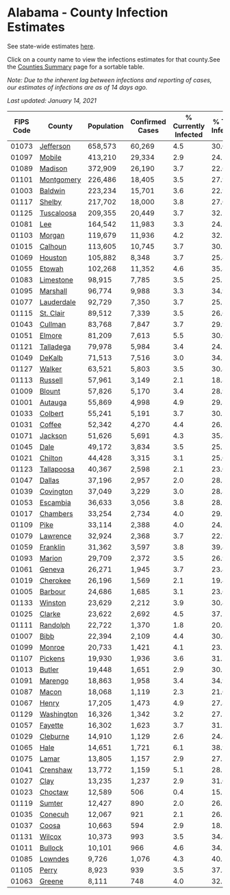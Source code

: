 # Alabama - County Infection Estimates

See state-wide estimates [here](/infections/us-al).

Click on a county name to view the infections estimates for that county.See the [Counties Summary](/infections/summary-counties) page for a sortable table.

*Note: Due to the inherent lag between infections and reporting of cases, our estimates of infections are as of 14 days ago.*

*Last updated: January 14, 2021*

|   FIPS Code |                   County |   Population |   Confirmed Cases |   % Currently Infected |   % Total Infected |
|-------------|--------------------------|--------------|-------------------|------------------------|--------------------|
|       01073 |   [Jefferson](jefferson) |      658,573 |            60,269 |                    4.5 |               30.0 |
|       01097 |         [Mobile](mobile) |      413,210 |            29,334 |                    2.9 |               24.2 |
|       01089 |       [Madison](madison) |      372,909 |            26,190 |                    3.7 |               22.6 |
|       01101 | [Montgomery](montgomery) |      226,486 |            18,405 |                    3.5 |               27.9 |
|       01003 |       [Baldwin](baldwin) |      223,234 |            15,701 |                    3.6 |               22.9 |
|       01117 |         [Shelby](shelby) |      217,702 |            18,000 |                    3.8 |               27.0 |
|       01125 | [Tuscaloosa](tuscaloosa) |      209,355 |            20,449 |                    3.7 |               32.1 |
|       01081 |               [Lee](lee) |      164,542 |            11,983 |                    3.3 |               24.5 |
|       01103 |         [Morgan](morgan) |      119,679 |            11,936 |                    4.2 |               32.2 |
|       01015 |       [Calhoun](calhoun) |      113,605 |            10,745 |                    3.7 |               30.5 |
|       01069 |       [Houston](houston) |      105,882 |             8,348 |                    3.7 |               25.4 |
|       01055 |         [Etowah](etowah) |      102,268 |            11,352 |                    4.6 |               35.8 |
|       01083 |   [Limestone](limestone) |       98,915 |             7,785 |                    3.5 |               25.1 |
|       01095 |     [Marshall](marshall) |       96,774 |             9,988 |                    3.3 |               34.9 |
|       01077 | [Lauderdale](lauderdale) |       92,729 |             7,350 |                    3.7 |               25.1 |
|       01115 |   [St. Clair](st.-clair) |       89,512 |             7,339 |                    3.5 |               26.6 |
|       01043 |       [Cullman](cullman) |       83,768 |             7,847 |                    3.7 |               29.9 |
|       01051 |         [Elmore](elmore) |       81,209 |             7,613 |                    5.5 |               30.6 |
|       01121 |   [Talladega](talladega) |       79,978 |             5,984 |                    3.4 |               24.2 |
|       01049 |         [DeKalb](dekalb) |       71,513 |             7,516 |                    3.0 |               34.3 |
|       01127 |         [Walker](walker) |       63,521 |             5,803 |                    3.5 |               30.8 |
|       01113 |       [Russell](russell) |       57,961 |             3,149 |                    2.1 |               18.8 |
|       01009 |         [Blount](blount) |       57,826 |             5,170 |                    3.4 |               28.9 |
|       01001 |       [Autauga](autauga) |       55,869 |             4,998 |                    4.9 |               29.3 |
|       01033 |       [Colbert](colbert) |       55,241 |             5,191 |                    3.7 |               30.5 |
|       01031 |         [Coffee](coffee) |       52,342 |             4,270 |                    4.4 |               26.2 |
|       01071 |       [Jackson](jackson) |       51,626 |             5,691 |                    4.3 |               35.4 |
|       01045 |             [Dale](dale) |       49,172 |             3,834 |                    3.5 |               25.2 |
|       01021 |       [Chilton](chilton) |       44,428 |             3,315 |                    3.1 |               25.0 |
|       01123 | [Tallapoosa](tallapoosa) |       40,367 |             2,598 |                    2.1 |               23.0 |
|       01047 |         [Dallas](dallas) |       37,196 |             2,957 |                    2.0 |               28.3 |
|       01039 |   [Covington](covington) |       37,049 |             3,229 |                    3.0 |               28.8 |
|       01053 |     [Escambia](escambia) |       36,633 |             3,056 |                    3.8 |               28.2 |
|       01017 |     [Chambers](chambers) |       33,254 |             2,734 |                    4.0 |               29.7 |
|       01109 |             [Pike](pike) |       33,114 |             2,388 |                    4.0 |               24.5 |
|       01079 |     [Lawrence](lawrence) |       32,924 |             2,368 |                    3.7 |               22.9 |
|       01059 |     [Franklin](franklin) |       31,362 |             3,597 |                    3.8 |               39.4 |
|       01093 |         [Marion](marion) |       29,709 |             2,372 |                    3.5 |               26.9 |
|       01061 |         [Geneva](geneva) |       26,271 |             1,945 |                    3.7 |               23.4 |
|       01019 |     [Cherokee](cherokee) |       26,196 |             1,569 |                    2.1 |               19.4 |
|       01005 |       [Barbour](barbour) |       24,686 |             1,685 |                    3.1 |               23.6 |
|       01133 |       [Winston](winston) |       23,629 |             2,212 |                    3.9 |               30.4 |
|       01025 |         [Clarke](clarke) |       23,622 |             2,692 |                    4.5 |               37.7 |
|       01111 |     [Randolph](randolph) |       22,722 |             1,370 |                    1.8 |               20.8 |
|       01007 |             [Bibb](bibb) |       22,394 |             2,109 |                    4.4 |               30.4 |
|       01099 |         [Monroe](monroe) |       20,733 |             1,421 |                    4.1 |               23.1 |
|       01107 |       [Pickens](pickens) |       19,930 |             1,936 |                    3.6 |               31.7 |
|       01013 |         [Butler](butler) |       19,448 |             1,651 |                    2.9 |               30.5 |
|       01091 |       [Marengo](marengo) |       18,863 |             1,958 |                    3.4 |               34.9 |
|       01087 |           [Macon](macon) |       18,068 |             1,119 |                    2.3 |               21.0 |
|       01067 |           [Henry](henry) |       17,205 |             1,473 |                    4.9 |               27.8 |
|       01129 | [Washington](washington) |       16,326 |             1,342 |                    3.2 |               27.7 |
|       01057 |       [Fayette](fayette) |       16,302 |             1,623 |                    3.7 |               31.3 |
|       01029 |     [Cleburne](cleburne) |       14,910 |             1,129 |                    2.6 |               24.4 |
|       01065 |             [Hale](hale) |       14,651 |             1,721 |                    6.1 |               38.9 |
|       01075 |           [Lamar](lamar) |       13,805 |             1,157 |                    2.9 |               27.2 |
|       01041 |     [Crenshaw](crenshaw) |       13,772 |             1,159 |                    5.1 |               28.1 |
|       01027 |             [Clay](clay) |       13,235 |             1,237 |                    2.9 |               31.0 |
|       01023 |       [Choctaw](choctaw) |       12,589 |               506 |                    0.4 |               15.2 |
|       01119 |         [Sumter](sumter) |       12,427 |               890 |                    2.0 |               26.2 |
|       01035 |       [Conecuh](conecuh) |       12,067 |               921 |                    2.1 |               26.7 |
|       01037 |           [Coosa](coosa) |       10,663 |               594 |                    2.9 |               18.5 |
|       01131 |         [Wilcox](wilcox) |       10,373 |               993 |                    3.5 |               34.4 |
|       01011 |       [Bullock](bullock) |       10,101 |               966 |                    4.6 |               34.7 |
|       01085 |       [Lowndes](lowndes) |        9,726 |             1,076 |                    4.3 |               40.5 |
|       01105 |           [Perry](perry) |        8,923 |               939 |                    3.5 |               37.3 |
|       01063 |         [Greene](greene) |        8,111 |               748 |                    4.0 |               32.1 |